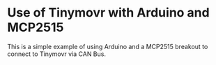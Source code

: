 
# Use of Tinymovr with Arduino and MCP2515

This is a simple example of using Arduino and a MCP2515 breakout to connect to Tinymovr via CAN Bus.

